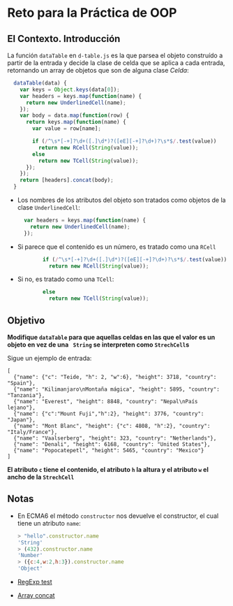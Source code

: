 # Reto para la Práctica de OOP


## El Contexto. Introducción

La función `dataTable` en `d-table.js` es la que parsea el objeto construído a partir de la entrada y decide la clase de celda que se aplica a cada entrada, retornando un array de objetos que son de alguna clase *Celda*: 

```js
  dataTable(data) {
    var keys = Object.keys(data[0]);
    var headers = keys.map(function(name) {
      return new UnderlinedCell(name);
    });
    var body = data.map(function(row) {
      return keys.map(function(name) {
        var value = row[name];

        if (/^\s*[-+]?\d+([.]\d*)?([eE][-+]?\d+)?\s*$/.test(value))
          return new RCell(String(value));
        else
          return new TCell(String(value));
      });
    });
    return [headers].concat(body);
  }
```
* Los nombres de los atributos del objeto son tratados como objetos de la clase `UnderlinedCell`:

  ```js
    var headers = keys.map(function(name) {
      return new UnderlinedCell(name);
    });
  ```
* Si parece que el contenido es un número, es tratado como una `RCell` 

  ```js
          if (/^\s*[-+]?\d+([.]\d*)?([eE][-+]?\d+)?\s*$/.test(value))
            return new RCell(String(value));
  ```
* Si no, es tratado como una `TCell`:

  ```js
          else
            return new TCell(String(value));
  ```

## Objetivo

**Modifique `dataTable` para que aquellas celdas en las que el valor es un objeto en vez de una ` String` 
se interpreten como `StrechCell`s**

  Sigue un ejemplo de entrada:

  ```
  [
    {"name": {"c": "Teide, "h": 2, "w":6}, "height": 3718, "country": "Spain"},
    {"name": "Kilimanjaro\nMontaña mágica", "height": 5895, "country": "Tanzania"},
    {"name": "Everest", "height": 8848, "country": "Nepal\nPaís lejano"},
    {"name": {"c":"Mount Fuji","h":2}, "height": 3776, "country": "Japan"},
    {"name": "Mont Blanc", "height": {"c": 4808, "h":2}, "country": "Italy/France"},
    {"name": "Vaalserberg", "height": 323, "country": "Netherlands"},
    {"name": "Denali", "height": 6168, "country": "United States"},
    {"name": "Popocatepetl", "height": 5465, "country": "Mexico"}
  ]
  ```
  **El atributo `c` tiene el contenido, el atributo `h` la altura y el atributo `w` el ancho de la `StrechCell`**


## Notas

* En ECMA6 el método `constructor` nos devuelve el constructor, el cual tiene un atributo `name`:

  ```js
  > "hello".constructor.name
  'String'
  > (432).constructor.name
  'Number'
  > ({c:4,w:2,h:3}).constructor.name
  'Object'
  ```
* [RegExp test](https://developer.mozilla.org/es/docs/Web/JavaScript/Referencia/Objetos_globales/RegExp/test)
* [Array concat](https://developer.mozilla.org/es/docs/Web/JavaScript/Referencia/Objetos_globales/Array/concat)
